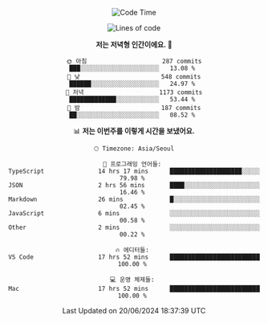 <div align='center'>
 
<!--START_SECTION:waka-->
![Code Time](http://img.shields.io/badge/Code%20Time-3%2C596%20hrs%2015%20mins-blue)

![Lines of code](https://img.shields.io/badge/%EC%A0%80%EB%8A%94%20%EC%97%AC%ED%83%9C%EA%B9%8C%EC%A7%80%20-1.5%20million%20%EC%A4%84%EC%9D%98%20%EC%BD%94%EB%93%9C%EB%A5%BC%20%EC%9E%91%EC%84%B1%ED%96%88%EC%96%B4%EC%9A%94.-blue)

**저는 저녁형 인간이에요. 🦉** 

```text
🌞 아침                     287 commits         ███░░░░░░░░░░░░░░░░░░░░░░   13.08 % 
🌆 낮　                     548 commits         ██████░░░░░░░░░░░░░░░░░░░   24.97 % 
🌃 저녁                     1173 commits        █████████████░░░░░░░░░░░░   53.44 % 
🌙 밤　                     187 commits         ██░░░░░░░░░░░░░░░░░░░░░░░   08.52 % 
```


📊 **저는 이번주를 이렇게 시간을 보냈어요.** 

```text
🕑︎ Timezone: Asia/Seoul

💬 프로그래밍 언어들: 
TypeScript               14 hrs 17 mins      ████████████████████░░░░░   79.98 % 
JSON                     2 hrs 56 mins       ████░░░░░░░░░░░░░░░░░░░░░   16.46 % 
Markdown                 26 mins             █░░░░░░░░░░░░░░░░░░░░░░░░   02.45 % 
JavaScript               6 mins              ░░░░░░░░░░░░░░░░░░░░░░░░░   00.58 % 
Other                    2 mins              ░░░░░░░░░░░░░░░░░░░░░░░░░   00.22 % 

🔥 에디터들: 
VS Code                  17 hrs 52 mins      █████████████████████████   100.00 % 

💻 운영 체제들: 
Mac                      17 hrs 52 mins      █████████████████████████   100.00 % 
```


 Last Updated on 20/06/2024 18:37:39 UTC
<!--END_SECTION:waka-->
 </div>
<!---
Emewjin/Emewjin is a ✨ special ✨ repository because its `README.md` (this file) appears on your GitHub profile.
You can click the Preview link to take a look at your changes.
--->

